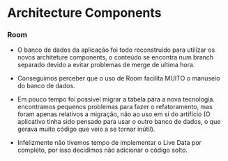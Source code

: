 # Architecture Components

### Room

+ O banco de dados da aplicação foi todo reconstruído para utilizar os novos architeture components, o conteúdo se encontra num branch separado devido a evitar problemas de merge de ultima hora. 

+ Conseguimos perceber que o uso de Room facilita MUITO o manuseio do banco de dados. 

+ Em pouco tempo foi possivel migrar a tabela para a nova tecnologia. encontramos pequenos problemas para fazer o refatoramento, mas foram apenas relativos a migração, não ao uso em si do artifício (O aplicativo tinha sido pensado para usar o outro banco de dados, o que gerava muito código que veio a se tornar inútil). 

+ Infelizmente não tivemos tempo de implementar o Live Data por completo, por isso decidimos não adicionar o código solto.